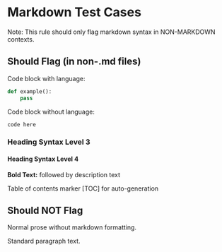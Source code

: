 # Markdown Test Cases

Note: This rule should only flag markdown syntax in NON-MARKDOWN contexts.

## Should Flag (in non-.md files)

Code block with language:
```python
def example():
    pass
```

Code block without language:
```
code here
```

### Heading Syntax Level 3

#### Heading Syntax Level 4

**Bold Text:** followed by description text

<!-- HTML comment in plain text context -->

Table of contents marker [TOC] for auto-generation

## Should NOT Flag

Normal prose without markdown formatting.

Standard paragraph text.
